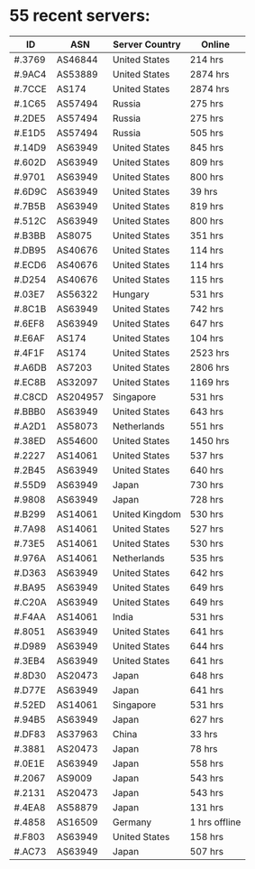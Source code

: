 # 55 recent servers:

| ID | ASN | Server Country | Online |
| ------ | ------ | ------ | ------ |
| #.3769 | AS46844 | United States | 214 hrs |
| #.9AC4 | AS53889 | United States | 2874 hrs |
| #.7CCE | AS174 | United States | 2874 hrs |
| #.1C65 | AS57494 | Russia | 275 hrs |
| #.2DE5 | AS57494 | Russia | 275 hrs |
| #.E1D5 | AS57494 | Russia | 505 hrs |
| #.14D9 | AS63949 | United States | 845 hrs |
| #.602D | AS63949 | United States | 809 hrs |
| #.9701 | AS63949 | United States | 800 hrs |
| #.6D9C | AS63949 | United States | 39 hrs |
| #.7B5B | AS63949 | United States | 819 hrs |
| #.512C | AS63949 | United States | 800 hrs |
| #.B3BB | AS8075 | United States | 351 hrs |
| #.DB95 | AS40676 | United States | 114 hrs |
| #.ECD6 | AS40676 | United States | 114 hrs |
| #.D254 | AS40676 | United States | 115 hrs |
| #.03E7 | AS56322 | Hungary | 531 hrs |
| #.8C1B | AS63949 | United States | 742 hrs |
| #.6EF8 | AS63949 | United States | 647 hrs |
| #.E6AF | AS174 | United States | 104 hrs |
| #.4F1F | AS174 | United States | 2523 hrs |
| #.A6DB | AS7203 | United States | 2806 hrs |
| #.EC8B | AS32097 | United States | 1169 hrs |
| #.C8CD | AS204957 | Singapore | 531 hrs |
| #.BBB0 | AS63949 | United States | 643 hrs |
| #.A2D1 | AS58073 | Netherlands | 551 hrs |
| #.38ED | AS54600 | United States | 1450 hrs |
| #.2227 | AS14061 | United States | 537 hrs |
| #.2B45 | AS63949 | United States | 640 hrs |
| #.55D9 | AS63949 | Japan | 730 hrs |
| #.9808 | AS63949 | Japan | 728 hrs |
| #.B299 | AS14061 | United Kingdom | 530 hrs |
| #.7A98 | AS14061 | United States | 527 hrs |
| #.73E5 | AS14061 | United States | 530 hrs |
| #.976A | AS14061 | Netherlands | 535 hrs |
| #.D363 | AS63949 | United States | 642 hrs |
| #.BA95 | AS63949 | United States | 649 hrs |
| #.C20A | AS63949 | United States | 649 hrs |
| #.F4AA | AS14061 | India | 531 hrs |
| #.8051 | AS63949 | United States | 641 hrs |
| #.D989 | AS63949 | United States | 644 hrs |
| #.3EB4 | AS63949 | United States | 641 hrs |
| #.8D30 | AS20473 | Japan | 648 hrs |
| #.D77E | AS63949 | Japan | 641 hrs |
| #.52ED | AS14061 | Singapore | 531 hrs |
| #.94B5 | AS63949 | Japan | 627 hrs |
| #.DF83 | AS37963 | China | 33 hrs |
| #.3881 | AS20473 | Japan | 78 hrs |
| #.0E1E | AS63949 | Japan | 558 hrs |
| #.2067 | AS9009 | Japan | 543 hrs |
| #.2131 | AS20473 | Japan | 543 hrs |
| #.4EA8 | AS58879 | Japan | 131 hrs |
| #.4858 | AS16509 | Germany | 1 hrs offline |
| #.F803 | AS63949 | United States | 158 hrs |
| #.AC73 | AS63949 | Japan | 507 hrs |

